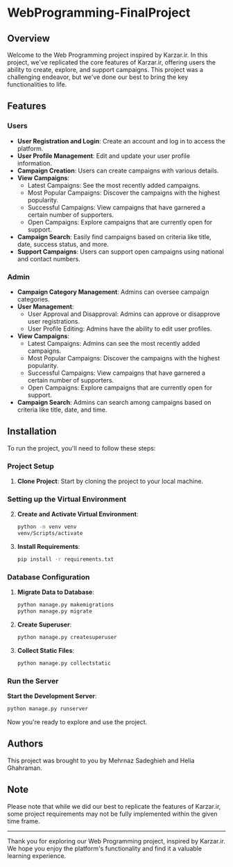 # WebProgramming-FinalProject

## Overview

Welcome to the Web Programming project inspired by Karzar.ir. In this project, we've replicated the core features of Karzar.ir, offering users the ability to create, explore, and support campaigns. This project was a challenging endeavor, but we've done our best to bring the key functionalities to life.

## Features

### Users

- **User Registration and Login**: Create an account and log in to access the platform.
- **User Profile Management**: Edit and update your user profile information.
- **Campaign Creation**: Users can create campaigns with various details.
- **View Campaigns**:
  - Latest Campaigns: See the most recently added campaigns.
  - Most Popular Campaigns: Discover the campaigns with the highest popularity.
  - Successful Campaigns: View campaigns that have garnered a certain number of supporters.
  - Open Campaigns: Explore campaigns that are currently open for support.
- **Campaign Search**: Easily find campaigns based on criteria like title, date, success status, and more.
- **Support Campaigns**: Users can support open campaigns using national and contact numbers.

### Admin

- **Campaign Category Management**: Admins can oversee campaign categories.
- **User Management**:
  - User Approval and Disapproval: Admins can approve or disapprove user registrations.
  - User Profile Editing: Admins have the ability to edit user profiles.
- **View Campaigns**:
  - Latest Campaigns: Admins can see the most recently added campaigns.
  - Most Popular Campaigns: Discover the campaigns with the highest popularity.
  - Successful Campaigns: View campaigns that have garnered a certain number of supporters.
  - Open Campaigns: Explore campaigns that are currently open for support.
- **Campaign Search**: Admins can search among campaigns based on criteria like title, date, and time.

## Installation

To run the project, you'll need to follow these steps:

### Project Setup

1. **Clone Project**: Start by cloning the project to your local machine.

### Setting up the Virtual Environment

2. **Create and Activate Virtual Environment**:
   ```bash
   python -m venv venv
   venv/Scripts/activate

3. **Install Requirements**:
   ```bash
   pip install -r requirements.txt

### Database Configuration

1. **Migrate Data to Database**:
   ```bash
   python manage.py makemigrations
   python manage.py migrate

2. **Create Superuser**:
   ```bash
   python manage.py createsuperuser

3. **Collect Static Files**:
   ```bash
   python manage.py collectstatic

### Run the Server
**Start the Development Server**:

  ```bash
  python manage.py runserver
  ```

Now you're ready to explore and use the project.


## Authors
This project was brought to you by Mehrnaz Sadeghieh and Helia Ghahraman.

## Note
Please note that while we did our best to replicate the features of Karzar.ir, some project requirements may not be fully implemented within the given time frame.

***

Thank you for exploring our Web Programming project, inspired by Karzar.ir. We hope you enjoy the platform's functionality and find it a valuable learning experience.

